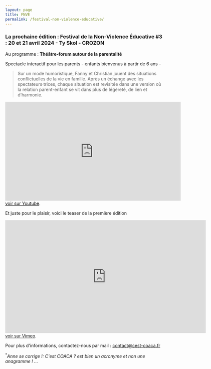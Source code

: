 ```yaml
---
layout: page
title: FNVE
permalink: /festival-non-violence-educative/
---
```


### La prochaine édition : Festival de la Non-Violence Éducative #3 : 20 et 21 avril 2024 - Ty Skol - CROZON

Au programme : **Théâtre-forum
autour de la parentalité**  

Spectacle interactif pour les parents - enfants bienvenus à partir de 6 ans -
> Sur un mode humoristique, Fanny et Christian jouent des situations conflictuelles de la vie en famille. Après un échange avec les spectateurs·trices, chaque situation est revisitée dans une version où la relation parent-enfant se vit dans plus de légèreté, de lien et d’harmonie.

<p class="text-center">
        <iframe width="560" height="315" src="https://www.youtube.com/embed/JdONQSByA5k?si=WgZE_bsCvfCN7HYw" title="YouTube video player" frameborder="0" allow="accelerometer; autoplay; clipboard-write; encrypted-media; gyroscope; picture-in-picture; web-share" allowfullscreen></iframe>
        <br /><a href="https://www.youtube.com/watch?v=JdONQSByA5k">voir sur Youtube</a>.</p>

<!--
**Festival de la Non-Violence Éducative #2 : 29 et 30 avril 2023 - Ty Skol - CROZON**
<br>
(si vous êtes perdu·e·s, <a href="https://www.google.com/maps/place/Ty+Skol/@48.2036999,-4.5309397,17z/data=!4m6!3m5!1s0x4816c24f14493d5b:0x3c8fbe3e802f56ed!8m2!3d48.2036964!4d-4.5283648!16s%2Fg%2F11clwlf985?hl=fr">suivez le guide</a>)
<center><img class="fit-picture" src="../../../assets/img/fnve-2023.jpg"
     alt="Affiche Festival de la Non-Violence Éducative 2023"></center>
<details>
  <summary>version texte</summary>
    <h3>Samedi 29 avril 2023</h3>
      <ul>
        <li><strong>Conférence et exposition d'après les travaux d'Isabelle Filliozat</strong></li>
      </ul>
    <h3>Dimanche 30 avril 2023</h3>
      <ul>
        <li><strong>Ateliers en lien avec la conférence du samedi de 11h à 13h</strong></li>
        <li><strong>Atelier de Yoga du Rire à 14h30</strong></li>
        <li><strong>Atelier de Marionnettes à 16h</strong></li>
        <li><strong>Danses en cercle à 17h30</strong>  avec le groupe PLACK et des danseuses pour s’initier aux pas des danses traditionnelles</li>
        <li><strong>Toute la journée jeux, crêpes et buvette</strong></li>
  </ul>
    <h3>À Ty Skol, St-Hernot, Crozon</h3>
</details>

<br>
<br>
<br>
<br>
<br>
-->

Et juste pour le plaisir, voici le teaser de la première édition

<p class="text-center">
        <iframe src="https://player.vimeo.com/video/751674265?color=ffffff" width="640" height="360"
          frameborder="0" webkitallowfullscreen mozallowfullscreen allowfullscreen></iframe>
        <br /><a href="https://vimeo.com/751674265">voir sur Vimeo</a>.</p>

Pour plus d'informations, contactez-nous par mail : <a href="mailto:contact@cest-coaca.fr">contact@cest-coaca.fr</a>

<sup>*</sup>*Anne se corrige !:  C'est COACA ? est bien un acronyme et non une anagramme ! ...* 
